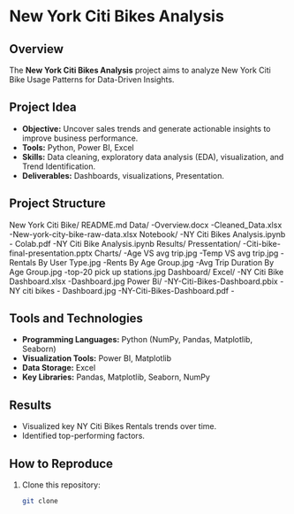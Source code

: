 # New York Citi Bikes Analysis

## Overview
The **New York Citi Bikes Analysis** project aims to analyze New York Citi Bike Usage Patterns for Data-Driven Insights.

## Project Idea
- **Objective:** Uncover sales trends and generate actionable insights to improve business performance.
- **Tools:** Python, Power BI, Excel
- **Skills:** Data cleaning, exploratory data analysis (EDA), visualization, and Trend Identification.
- **Deliverables:** Dashboards, visualizations, Presentation.

## Project Structure
   New York Citi Bike/
      README.md
      Data/
         -Overview.docx
         -Cleaned_Data.xlsx
         -New-york-city-bike-raw-data.xlsx
      Notebook/
         -NY Citi Bikes Analysis.ipynb - Colab.pdf
         -NY Citi Bike Analysis.ipynb
      Results/
         Pressentation/
            -Citi-bike-final-presentation.pptx
         Charts/
            -Age VS avg trip.jpg
            -Temp VS avg trip.jpg
            -Rentals By User Type.jpg
            -Rents By Age Group.jpg
            -Avg Trip Duration By Age Group.jpg
            -top-20 pick up stations.jpg
         Dashboard/
            Excel/
               -NY Citi Bike Dashboard.xlsx
               -Dashboard.jpg
            Power Bi/
               -NY-Citi-Bikes-Dashboard.pbix
               -NY citi bikes - Dashboard.jpg
               -NY-Citi-Bikes-Dashboard.pdf
               -

            

## Tools and Technologies
- **Programming Languages:** Python (NumPy, Pandas, Matplotlib, Seaborn)
- **Visualization Tools:** Power BI, Matplotlib
- **Data Storage:** Excel
- **Key Libraries:** Pandas, Matplotlib, Seaborn, NumPy

## Results
- Visualized key NY Citi Bikes Rentals trends over time.
- Identified top-performing factors.

## How to Reproduce
1. Clone this repository:
   ```bash
   git clone 